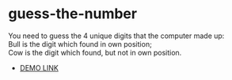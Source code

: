 # guess-the-number
You need to guess the 4 unique digits that the computer made up:<br>
 Bull is the digit which found in own position;<br>
 Cow is the digit which found, but not in own position.

- [DEMO LINK](https://Mikhail-88.github.io/guess-the-number/)
